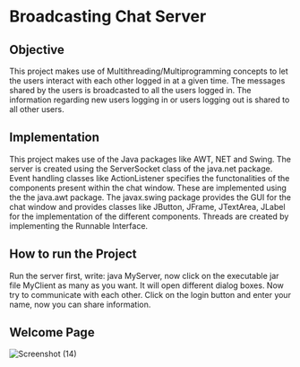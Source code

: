 # Broadcasting Chat Server
## Objective
This project makes use of Multithreading/Multiprogramming concepts to let the users interact with each other logged in at a given time. The messages shared by the users is broadcasted to all the users logged in. The information regarding new users logging in or users logging out is shared to all other users.
## Implementation
This project makes use of the Java packages like AWT, NET and Swing. The server is created using the ServerSocket class of the java.net package. Event handling classes like ActionListener specifies the functonalities of the components present within the chat window. These are implemented using the the java.awt package. The javax.swing package provides the GUI for the chat window and provides classes like JButton, JFrame, JTextArea, JLabel for the implementation of the different components. Threads are created by implementing the Runnable Interface.
## How to run the Project
Run the server first, write: java MyServer,
now click on the executable jar file MyClient as many as you want. It will open different dialog boxes. Now try to communicate with each other.
Click on the login button and enter your name, now you can share information.
## Welcome Page
![Screenshot (14)](https://user-images.githubusercontent.com/111787164/186024957-72c947c1-dd57-4796-88d2-e74a590438ab.png)
